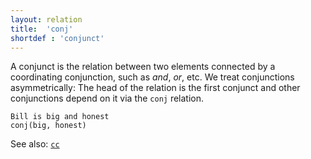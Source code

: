```yaml
---
layout: relation
title:  'conj'
shortdef : 'conjunct'
---
```


A conjunct is the relation between two elements connected by a
coordinating conjunction, such as *and*, *or*, etc.  We treat
conjunctions asymmetrically: The head of the relation is the first
conjunct and other conjunctions depend on it via the `conj` relation.

~~~ sdparse
Bill is big and honest
conj(big, honest)
~~~

See also: [`cc`](cc.html)
<!-- Interlanguage links updated Út zář 29 20:31:47 CEST 2020 -->
